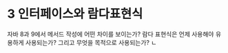 # 3 인터페이스와 람다표현식 

자바 8과 9에서 메서드 작성에 어떤 차이를 보이는가? 
람다 표현식은 언제 사용해야 유용하게 사용되는가? 그리고 무엇을 목적으로 사용되는가?  ㄴ